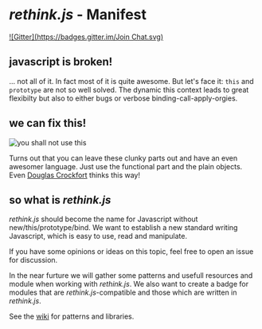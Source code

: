 *rethink.js* - Manifest
=======================

[![Gitter](https://badges.gitter.im/Join Chat.svg)](https://gitter.im/rethinkjs/manifest?utm_source=badge&utm_medium=badge&utm_campaign=pr-badge&utm_content=badge)

javascript is broken!
---------------------

... not all of it. In fact most of it is quite awesome. But let's face it: `this` and `prototype` are not so well solved. The dynamic this context leads to great flexibilty but also to either bugs or verbose binding-call-apply-orgies.

we can fix this!
----------------

![you shall not use this](https://i.imgflip.com/emrmv.jpg)

Turns out that you can leave these clunky parts out and have an even awesomer language. Just use the functional part and the plain objects. Even [Douglas Crockfort](http://www.ustream.tv/recorded/46640057) thinks this way!

so what is *rethink.js*
-----------------------

*rethink.js* should become the name for Javascript without new/this/prototype/bind. We want to establish a new standard writing Javascript, which is easy to use, read and manipulate.

If you have some opinions or ideas on this topic, feel free to open an issue for discussion.

In the near furture we will gather some patterns and usefull resources and module when working with *rethink.js*. We also want to create a badge for modules that are *rethink.js*-compatible and those which are written in *rethink.js*.

See the [wiki](https://github.com/rethinkjs/manifest/wiki) for patterns and libraries.


